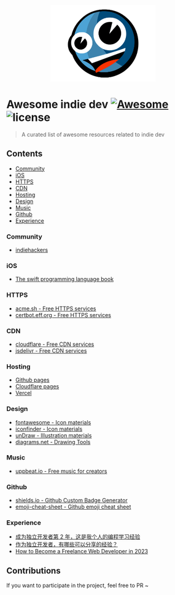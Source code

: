 <div align="center">
  <img src="./topface.png" height="200px">
</div>

# Awesome indie dev [![Awesome](https://cdn.rawgit.com/sindresorhus/awesome/d7305f38d29fed78fa85652e3a63e154dd8e8829/media/badge.svg)](https://github.com/sindresorhus/awesome) ![license](https://img.shields.io/github/license/aaronlamz/awesome-indie-dev-resources?color=brightgreen)

> A curated list of awesome resources related to indie dev 

## Contents

- [Community](#Community)
- [iOS](#iOS)
- [HTTPS](#HTTPS)
- [CDN](#CDN)
- [Hosting](#Hosting)
- [Design](#Design)
- [Music](#Music)
- [Github](#Github)
- [Experience](#Experience)


### Community
- [indiehackers](https://www.indiehackers.com/)

### iOS
- [The swift programming language book](https://docs.swift.org/swift-book/)

### HTTPS
- [acme.sh - Free HTTPS services ](https://github.com/acmesh-official/acme.sh)
- [certbot.eff.org - Free HTTPS services  ](https://certbot.eff.org/)

### CDN
- [cloudflare - Free CDN services](https://www.cloudflare.com/zh-cn/cdn/)
- [jsdelivr  - Free CDN services](https://www.jsdelivr.com/)

### Hosting
- [Github pages](https://pages.github.com/)
- [Cloudflare pages](https://pages.cloudflare.com/)
- [Vercel](https://vercel.com/)
### Design
- [fontawesome - Icon materials ](https://fontawesome.com/)
- [iconfinder - Icon materials ](https://www.iconfinder.com/)
- [unDraw - Illustration materials](https://undraw.co/illustrations)
- [diagrams.net - Drawing Tools](https://app.diagrams.net/)

### Music
- [uppbeat.io - Free music for creators](https://uppbeat.io/)

### Github
- [shields.io - Github Custom Badge Generator](https://shields.io/)
- [emoji-cheat-sheet - Github emoji cheat sheet](https://github.com/ikatyang/emoji-cheat-sheet#table-of-contents)

### Experience
- [成为独立开发者第 2 年，这是我个人的编程学习经验](https://sspai.com/post/37643)
- [作为独立开发者，有哪些可以分享的经验？](https://www.zhihu.com/question/24667846)
- [How to Become a Freelance Web Developer in 2023](https://careerfoundry.com/en/blog/web-development/freelance-web-developer/)

## Contributions
If you want to participate in the project, feel free to PR ~
